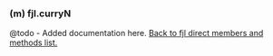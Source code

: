 ### (m) fjl.curryN
@todo - Added documentation here.
[Back to fjl direct members and methods list.](#members-and-methods)
